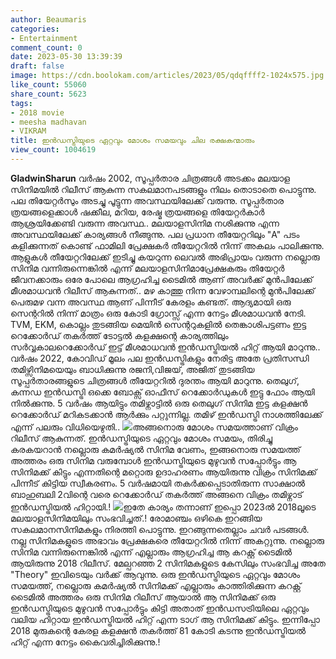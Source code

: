 ```yaml
---
author: Beaumaris
categories:
- Entertainment
comment_count: 0
date: 2023-05-30 13:39:39
draft: false
image: https://cdn.boolokam.com/articles/2023/05/qdqffff2-1024x575.jpg
like_count: 55060
share_count: 5623
tags:
- 2018 movie
- meesha madhavan
- VIKRAM
title: ഇൻഡസ്ട്രിയുടെ ഏറ്റവും മോശം സമയവും ചില രക്ഷകന്മാരും
view_count: 1004619
---
```


**GladwinSharun** വർഷം 2002, സൂപ്പർതാര ചിത്രങ്ങൾ അടക്കം മലയാള സിനിമയിൽ റിലീസ് ആകുന്ന സകലമാനപടങ്ങളും നിലം തൊടാതെ പൊട്ടുന്നു. പല തിയേറ്റർസും അടച്ചു പൂട്ടുന്ന അവസ്ഥയിലേക്ക് വരുന്നു. സൂപ്പർതാര ത്രയങ്ങളെക്കാൾ ഷക്കീല, മറിയ, രേഷ്മ ത്രയങ്ങളെ തിയേറ്റർകാർ ആശ്രയിക്കേണ്ടി വരുന്ന അവസ്ഥ.. മലയാളസിനിമ നശിക്കുന്നു എന്ന അവസ്ഥയിലേക്ക് കാര്യങ്ങൾ നീങ്ങുന്നു. പല പ്രധാന തീയേറ്ററിലും "A" പടം കളിക്കുന്നത് കൊണ്ട് ഫാമിലി പ്രേക്ഷകർ തീയേറ്ററിൽ നിന്ന് അകലം പാലിക്കുന്നു. ആളുകൾ തീയേറ്ററിലേക്ക് ഇടിച്ചു കയറുന്ന ലെവൽ അഭിപ്രായം വരുന്ന നല്ലൊരു സിനിമ വന്നിരുന്നെങ്കിൽ എന്ന് മലയാളസിനിമാപ്രേക്ഷകരും തിയേറ്റർ ജീവനക്കാരും ഒരേ പോലെ ആഗ്രഹിച്ച ടൈമിൽ ആണ് അവർക്ക് മുൻപിലേക്ക് മീശമാധവൻ റിലീസ് ആകുന്നത്.. [](https://cdn.boolokam.com/articles/2023/05/fwfwffggg-2.jpg)മഴ കാത്തു നിന്ന വേഴാമ്പലിന്റെ മുൻപിലേക്ക് പെരുമഴ വന്ന അവസ്ഥ ആണ് പിന്നീട് കേരളം കണ്ടത്. ആദ്യമായി ഒരു സെന്ററിൽ നിന്ന് മാത്രം ഒരു കോടി ഗ്രോസ്സ് എന്ന നേട്ടം മീശമാധവൻ നേടി. TVM, EKM, കൊല്ലം തുടങ്ങിയ മെയിൻ സെന്ററുകളിൽ തെങ്കാശിപട്ടണം ഇട്ട റെക്കോർഡ് തകർത്ത് ടോട്ടൽ കളക്ഷന്റെ കാര്യത്തിലും സർവ്വകാലറെക്കോർഡ് ഇട്ട് മീശമാധവൻ ഇൻഡസ്ട്രിയൽ ഹിറ്റ്‌ ആയി മാറുന്നു.. വർഷം 2022, കോവിഡ് മൂലം പല ഇൻഡസ്ട്രികളും നേരിട്ട അതേ പ്രതിസന്ധി തമിഴ്സിനിമയെയും ബാധിക്കുന്നു രജനി,വിജയ്, അജിത് തുടങ്ങിയ സൂപ്പർതാരങ്ങളുടെ ചിത്രങ്ങൾ തീയേറ്ററിൽ ദുരന്തം ആയി മാറുന്നു. തെലുഗ്, കന്നഡ ഇൻഡസ്ട്രി ഒക്കെ ബോക്സ്‌ ഓഫീസ് റെക്കോർഡുകൾ ഇട്ടു ഫോം ആയി നിൽക്കുന്നു. 5 വർഷം ആയിട്ടും തമിഴ്നാട്ടിൽ ഒരു തെലുഗ് സിനിമ ഇട്ട കളക്ഷൻ റെക്കോർഡ് മറികടക്കാൻ ആർക്കും പറ്റുന്നില്ല. തമിഴ് ഇൻഡസ്ട്രി നാശത്തിലേക്ക് എന്ന് പലരും വിധിയെഴുതി.. [![](https://cdn.boolokam.com/articles/2023/05/qdqffff2-1024x575.jpg)](https://cdn.boolokam.com/articles/2023/05/qdqffff2.jpg)അങ്ങനൊരു മോശം സമയത്താണ് വിക്രം റിലീസ് ആകുന്നത്. ഇൻഡസ്ട്രിയുടെ ഏറ്റവും മോശം സമയം, തിരിച്ചു കരകയറാൻ നല്ലൊരു കമർഷ്യൽ സിനിമ വേണം, ഇങ്ങനൊരു സമയത്ത് അത്തരം ഒരു സിനിമ വരുമ്പോൾ ഇൻഡസ്ട്രിയുടെ മുഴുവൻ സപ്പോർട്ടും ആ സിനിമക്ക് കിട്ടും എന്നതിന്റെ മറ്റൊരു ഉദാഹരണം ആയിരുന്നു വിക്രം സിനിമക്ക് പിന്നീട് കിട്ടിയ സ്വീകരണം. 5 വർഷമായി തകർക്കപ്പെടാതിരുന്ന സാക്ഷാൽ ബാഹുബലി 2വിന്റെ വരെ റെക്കോർഡ് തകർത്ത് അങ്ങനെ വിക്രം തമിഴ്നാട് ഇൻഡസ്ട്രിയൽ ഹിറ്റായി.! [![](https://cdn.boolokam.com/articles/2023/05/e2222222-1024x576.webp)](https://cdn.boolokam.com/articles/2023/05/e2222222.webp)ഇതേ കാര്യം തന്നാണ് ഇപ്പൊ 2023ൽ 2018ലൂടെ മലയാളസിനിമയിലും സംഭവിച്ചത്.! രോമാഞ്ചം ഒഴികെ ഇറങ്ങിയ സകലമാനസിനിമകളും നിരത്തി പൊട്ടുന്നു. ഇറങ്ങുന്നതെല്ലാം ചവർ പടങ്ങൾ. നല്ല സിനിമകളുടെ അഭാവം പ്രേക്ഷകരെ തീയേറ്ററിൽ നിന്ന് അകറ്റുന്നു. നല്ലൊരു സിനിമ വന്നിരുന്നെങ്കിൽ എന്ന് എല്ലാരും ആഗ്രഹിച്ച ആ കറക്റ്റ് ടൈമിൽ ആയിരുന്നു 2018 റിലീസ്. മേല്പറഞ്ഞ 2 സിനിമകളുടെ കേസിലും സംഭവിച്ച അതേ "Theory" ഇവിടെയും വർക്ക്‌ ആവുന്നു. ഒരു ഇൻഡസ്ട്രിയുടെ ഏറ്റവും മോശം സമയത്ത്, നല്ലൊരു കമർഷ്യൽ സിനിമക്ക് എല്ലാരും കാത്തിരിക്കുന്ന കറക്റ്റ് ടൈമിൽ അത്തരം ഒരു സിനിമ റിലീസ് ആയാൽ ആ സിനിമക്ക് ഒരു ഇൻഡസ്ട്രിയുടെ മുഴുവൻ സപ്പോർട്ടും കിട്ടി അതാത് ഇൻഡസട്രിയിലെ ഏറ്റവും വലിയ ഹിറ്റായ ഇൻഡസ്ട്രിയൽ ഹിറ്റ്‌ എന്ന ടാഗ് ആ സിനിമക്ക് കിട്ടും. ഇന്നിപ്പോ 2018 മുരുകന്റെ കേരള കളക്ഷൻ തകർത്ത് 81 കോടി കടന്നു ഇൻഡസ്ട്രിയൽ ഹിറ്റ്‌ എന്ന നേട്ടം കൈവരിച്ചിരിക്കുന്നു.!
